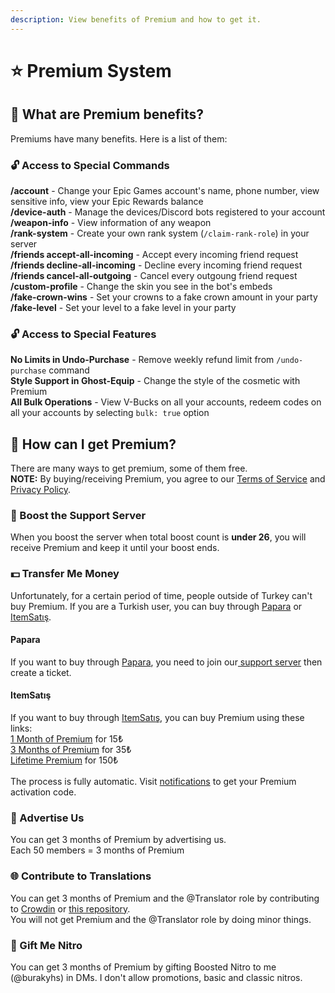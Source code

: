 ```yaml
---
description: View benefits of Premium and how to get it.
---
```


# ⭐ Premium System

## :thinking: What are Premium benefits?

Premiums have many benefits. Here is a list of them:

### :unlock: Access to Special Commands

**/account** - Change your Epic Games account's name, phone number, view sensitive info, view your Epic Rewards balance\
**/device-auth** - Manage the devices/Discord bots registered to your account\
**/weapon-info** - View information of any weapon\
**/rank-system** - Create your own rank system (`/claim-rank-role`) in your server\
**/friends accept-all-incoming** - Accept every incoming friend request\
**/friends decline-all-incoming** - Decline every incoming friend request\
**/friends cancel-all-outgoing** - Cancel every outgoung friend request\
**/custom-profile** - Change the skin you see in the bot's embeds\
**/fake-crown-wins** - Set your crowns to a fake crown amount in your party\
**/fake-level** - Set your level to a fake level in your party

### :unlock: Access to Special Features

**No Limits in Undo-Purchase** - Remove weekly refund limit from `/undo-purchase` command \
**Style Support in Ghost-Equip** - Change the style of the cosmetic with Premium \
**All Bulk Operations** - View V-Bucks on all your accounts, redeem codes on all your accounts by selecting `bulk: true` option



## :star2: How can I get Premium?

There are many ways to get premium, some of them free.\
**NOTE:** By buying/receiving Premium, you agree to our [Terms of Service](https://rookie-spitfire.cf/tos) and [Privacy Policy](https://rookie-spitfire.cf/privacy-policy).

### :rocket: Boost the Support Server

When you boost the server when total boost count is **under 26**, you will receive Premium and keep it until your boost ends.

### :dollar: Transfer Me Money

Unfortunately, for a certain period of time, people outside of Turkey can't buy Premium. If you are a Turkish user, you can buy through [Papara](https://papara.com) or [ItemSatış](https://itemsatis.com).

#### Papara

If you want to buy through [Papara](https://papara.com), you need to join our[ support server](https://rookie-spitfire.cf/support) then create a ticket.

#### ItemSatış

If you want to buy through [ItemSatış](https://itemsatis.com), you can buy Premium using these links:\
[1 Month of Premium](https://www.itemsatis.com/discord/rookie-spitfire-premium-1-aylik-1941367.html) for 15₺\
[3 Months of Premium](https://www.itemsatis.com/discord/rookie-spitfire-premium-3-aylik-1941423.html) for 35₺\
[Lifetime Premium](https://www.itemsatis.com/discord/rookie-spitfire-premium-sonsuz-1941429.html) for 150₺\
\
The process is fully automatic. Visit [notifications](https://itemsatis.com/bildirimler.html) to get your Premium activation code.

### 📰 Advertise Us

You can get 3 months of Premium by advertising us. \
Each 50 members = 3 months of Premium

### 🌐 Contribute to Translations

You can get 3 months of Premium and the @Translator role by contributing to [Crowdin](https://crowdin.com/project/rookie-spitfire) or [this repository](https://github.com/BurakYs/spitfire-translations).\
You will not get Premium and the @Translator role by doing minor things.

### :gift: Gift Me Nitro

You can get 3 months of Premium by gifting Boosted Nitro to me (@burakyhs) in DMs. I don't allow promotions, basic and classic nitros.

